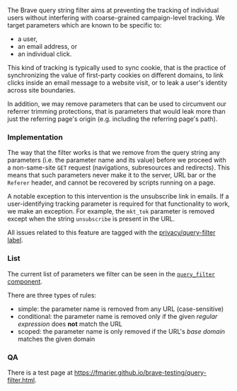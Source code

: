 The Brave  query string filter aims at preventing the tracking of individual users without interfering with coarse-grained campaign-level tracking. We target parameters which are known to be specific to:
- a user,
- an email address, or
- an individual click.

This kind of tracking is typically used to sync cookie, that is the practice of synchronizing the value of first-party cookies on different domains, to link clicks inside an email message to a website visit, or to leak a user's identity across site boundaries.

In addition, we may remove parameters that can be used to circumvent our referrer trimming protections, that is parameters that would leak more than just the referring page's origin (e.g. including the referring page's path).

### Implementation

The way that the filter works is that we remove from the query string any parameters (i.e. the parameter name and its value) before we proceed with a non-same-site `GET` request (navigations, subresources and redirects). This means that such parameters never make it to the server, URL bar or the `Referer` header, and cannot be recovered by scripts running on a page.

A notable exception to this intervention is the unsubscribe link in emails. If a user-identifying tracking parameter is required for that functionality to work, we make an exception. For example, the `mkt_tok` parameter is removed except when the string `unsubscribe` is present in the URL.

All issues related to this feature are tagged with the [privacy/query-filter label](https://github.com/brave/brave-browser/issues?q=label%3Aprivacy%2Fquery-filter+).

### List

The current list of parameters we filter can be seen in the [`query_filter` component](https://github.com/brave/brave-core/blob/master/components/query_filter/utils.cc#L21).

There are three types of rules:

- simple: the parameter name is removed from any URL (case-sensitive)
- conditional: the parameter name is removed only if the given *regular expression* does **not** match the URL
- scoped: the parameter name is only removed if the URL's *base domain* matches the given domain

### QA

There is a test page at <https://fmarier.github.io/brave-testing/query-filter.html>.